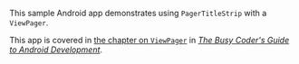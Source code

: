 This sample Android app demonstrates
using `PagerTitleStrip` with a `ViewPager`.

This app is covered in 
[the chapter on `ViewPager`](https://commonsware.com/Android/previews/swiping-with-viewpager)
in [*The Busy Coder's Guide to Android Development*](https://commonsware.com/Android/).

